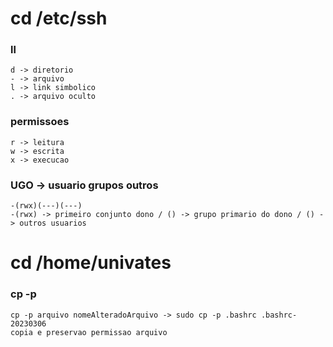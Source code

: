 # cd /etc/ssh

### ll
```
d -> diretorio 
- -> arquivo
l -> link simbolico
. -> arquivo oculto
```

### permissoes
```
r -> leitura
w -> escrita
x -> execucao
```

### UGO -> usuario grupos outros
```
-(rwx)(---)(---)
-(rwx) -> primeiro conjunto dono / () -> grupo primario do dono / () -> outros usuarios

```
#  cd /home/univates

### cp -p
```
cp -p arquivo nomeAlteradoArquivo -> sudo cp -p .bashrc .bashrc-20230306
copia e preservao permissao arquivo
```

### 

